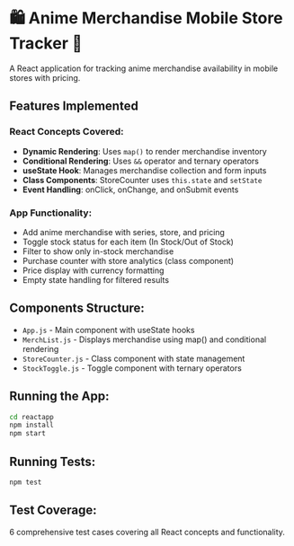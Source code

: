 # 🛍️ Anime Merchandise Mobile Store Tracker 📱

A React application for tracking anime merchandise availability in mobile stores with pricing.

## Features Implemented

### React Concepts Covered:
- **Dynamic Rendering**: Uses `map()` to render merchandise inventory
- **Conditional Rendering**: Uses `&&` operator and ternary operators
- **useState Hook**: Manages merchandise collection and form inputs
- **Class Components**: StoreCounter uses `this.state` and `setState`
- **Event Handling**: onClick, onChange, and onSubmit events

### App Functionality:
- Add anime merchandise with series, store, and pricing
- Toggle stock status for each item (In Stock/Out of Stock)
- Filter to show only in-stock merchandise
- Purchase counter with store analytics (class component)
- Price display with currency formatting
- Empty state handling for filtered results

## Components Structure:
- `App.js` - Main component with useState hooks
- `MerchList.js` - Displays merchandise using map() and conditional rendering
- `StoreCounter.js` - Class component with state management
- `StockToggle.js` - Toggle component with ternary operators

## Running the App:
```bash
cd reactapp
npm install
npm start
```

## Running Tests:
```bash
npm test
```

## Test Coverage:
6 comprehensive test cases covering all React concepts and functionality.